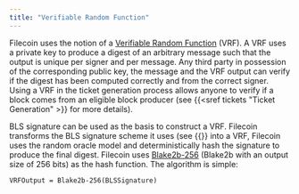 ```yaml
---
title: "Verifiable Random Function"
---
```


Filecoin uses the notion of a [Verifiable Random
Function](https://people.csail.mit.edu/silvio/Selected%20Scientific%20Papers/Pseudo%20Randomness/Verifiable_Random_Functions.pdf)
(VRF). A VRF uses a private key to produce a digest of
an arbitrary message such that the output is unique per signer and per message.
Any third party in possession of the corresponding public key, the message and
the VRF output can verify if the digest has been computed correctly and from the
correct signer. Using a VRF in the ticket generation process allows anyone to
verify if a block comes from an eligible block producer (see {{<sref tickets
"Ticket Generation" >}} for more details).

BLS signature can be used as the basis to construct a VRF. Filecoin transforms
the BLS signature scheme it uses (see {{<sref signatures Signatures>}} into a
VRF, Filecoin uses the random oracle model and deterministically hash the
signature to produce the final digest. Filecoin uses
[Blake2b-256](https://blake2.net/) (Blake2b with an output size of 256 bits) as
the hash function. The algorithm is simple:
```
VRFOutput = Blake2b-256(BLSSignature)
```
